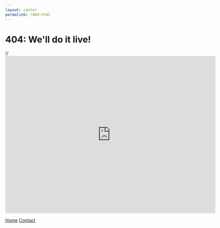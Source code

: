 ```yaml
---
layout: center
permalink: /404.html
---
```


# 404: We'll do it live!

// <iframe width="666" height="500" src="https://www.youtube.com/embed/Qy-Y3HJNU_s" frameborder="0" allowfullscreen></iframe>

<div class="mt3">
  <a href="{{ site.baseurl }}/" class="button button-blue button-big">Home</a>
  <a href="{{ site.baseurl }}/contact/" class="button button-blue button-big">Contact</a>
</div>
